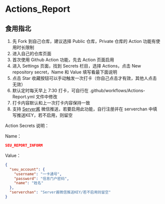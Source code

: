 # Actions_Report

## 食用指北

1. 先 Fork 到自己仓库，建议选择 Public 仓库，Private 仓库的 Action 功能有使用时长限制
2. 进入自己的仓库页面
3. 首次使用 Github Action 功能，先去 Action 页面启用
4. 进入 Settings 页面，找到 Secrets 栏目，选择 Actions，点击 New repository secret，Name 和 Value 填写看最下面说明
5. 点击 Star 收藏按钮可以手动触发一次打卡（你自己点击才有效，其他人点击无效）
6. 默认定时每天早上 7:30 打卡，可自行在 .github/workflows/Actions-Report.yml 文件中修改
7. 打卡内容默认和上一次打卡内容保持一致
7. 支持 [Server酱](https://sct.ftqq.com/) 微信推送，若要启用此功能，自行注册并在 serverchan 中填写推送KEY，若不启用，则留空

Action Secrets 说明：

Name：
```JSON
SEU_REPORT_INFORM
```
Value：

```JSON
{
  "seu_account": {
    "username": "一卡通号", 
    "password": "信息门户密码", 
    "name": "姓名"
  }, 
  "serverchan": "Server酱微信推送KEY/若不启用则留空"
}
```